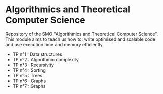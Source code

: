 # Algorithmics and Theoretical Computer Science

Repository of the SMO "Algorithmics and Theoretical Computer Science". 
This module aims to teach us how to: write optimised and scalable code and use execution time and memory efficiently. 
- TP n°1 : Data structures
- TP n°2 : Algorithmic complexity
- TP n°3 : Recursivity
- TP n°4 : Sorting
- TP n°5 : Trees
- TP n°6 : Graphs
- TP n°7 : Graphs

